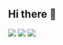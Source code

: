 ## Hi there 👋

<!--
**Rang2002/Rang2002** is a ✨ _special_ ✨ repository because its `README.md` (this file) appears on your GitHub profile.

Here are some ideas to get you started:

- 🔭 I’m currently working on ...
- 🌱 I’m currently learning ...
- 👯 I’m looking to collaborate on ...
- 🤔 I’m looking for help with ...
- 💬 Ask me about ...
- 📫 How to reach me: ...
- 😄 Pronouns: ...
- ⚡ Fun fact: ...
-->
<img src="https://img.shields.io/badge/GitHub-EAEAEA?style=for-the-badge&logo=github&logoColor=000"/> 
<a href="https://blog.naver.com/jangsl1216" target="_blank"><img src="https://img.shields.io/badge/Blog-000?style=social&logo=naver&logoColor=03C75A"/></a>
<a href="https://www.instagram.com/rangxajang?igsh=MXY1ZTBoemg4NW1mNA%3D%3D&utm_source=qr" target="_blank"><img src="https://img.shields.io/badge/Instagram-000?style=social&logo=instagram&logoColor=E4405F"/></a>

